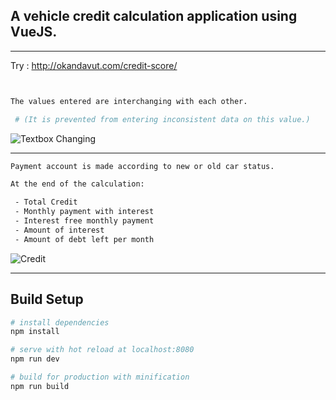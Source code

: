 


## A vehicle credit calculation application using VueJS.
----------
Try : http://okandavut.com/credit-score/
``` bash


The values entered are interchanging with each other. 

 # (It is prevented from entering inconsistent data on this value.)
```
![Textbox Changing](https://media.giphy.com/media/3ohzdYNVH28kxTtAkM/giphy.gif)


----------

``` bash
Payment account is made according to new or old car status. 

At the end of the calculation:

 - Total Credit
 - Monthly payment with interest
 - Interest free monthly payment
 - Amount of interest
 - Amount of debt left per month
```
	
![Credit](https://media.giphy.com/media/xUPGcLHDlQNTrKs8Fi/giphy.gif)


----------


## Build Setup
``` bash
# install dependencies
npm install

# serve with hot reload at localhost:8080
npm run dev

# build for production with minification
npm run build
```




